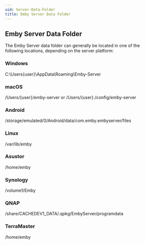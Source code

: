 ```yaml
---
uid: Server-Data-Folder
title: Emby Server Data Folder
---
```


## Emby Server Data Folder

The Emby Server data folder can generally be located in one of the following locations, depending on the server platform:

### Windows
C:\Users\{user}\AppData\Roaming\Emby-Server

### macOS
/Users/{user}/emby-server or /Users/{user}./config/emby-server

### Android
/storage/emulated/0/Android/data/com.emby.embyserver/files

### Linux
/var/lib/emby

### Asustor
/home/emby

### Synology
/volume1/Emby

### QNAP
/share/CACHEDEV1_DATA/.qpkg/EmbyServer/programdata

### TerraMaster
/home/emby
